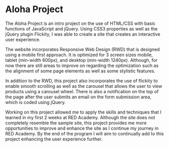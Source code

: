 # Aloha Project 

The Aloha Project is an intro project on the use of HTML/CSS with basic functions of JavaScript and jQuery. Using CSS3 properties as well as the jQuery plugin Flickity, I was able to create a site that creates an interactive user experience. 

The website incorporates Responsive Web Design (RWD) that is designed using a mobile first approach. It is optimized for 3 screen sizes mobile, tablet (min-width 600px), and desktop (min-width 1240px). Although, for now there are still areas to improve on regarding the optimization such as the alignment of some page elements as well as some stylistic features. 

In addition to the RWD, this project also incorporates the use of flickity to enable smooth scrolling as well as the carousel that allows the user to view products using a carousel wheel. There is also a notification on the top of the page after the user submits an email on the form submission area, which is coded using jQuery. 

Working on this project allowed me to apply the skills and techniques that I learned in my first 2 weeks at RED Academy. Although the site does not completely resemble the sample site, this project provides me more opportunities to improve and enhance the site as I continue my journey in RED Academy. By the end of the program I will aim to continually add to this project enhancing the user experience further. 

